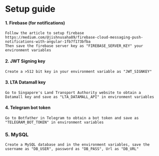 # Setup guide

#### 1. Firebase (for notifications)
    Follow the article to setup firebase
    https://medium.com/@jishnusaha89/firebase-cloud-messaging-push-notifications-with-angular-1fb7f173bfba   
    Then save the firebase server key as "FIREBASE_SERVER_KEY" your environment variables

#### 2. JWT Signing key
    Create a >512 bit key in your environment variable as "JWT_SIGNKEY"  

#### 3. LTA Datamall key
    Go to Singapore's Land Transport Authority website to obtain a Datamall key and save as "LTA_DATAMALL_API" in environment variables  

#### 4. Telegram bot token
    Go to Botfather in Telegram to obtain a bot token and save as "TELEGRAM_BOT_TOKEN" in environment variables  

### 5. MySQL
    Create a MySQL database and in the environment variables, save the username as "DB_USER", password as "DB_PASS", Url as "DB_URL"  

